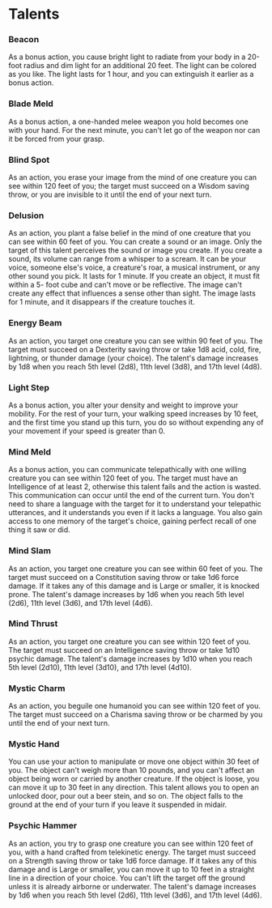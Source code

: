 # Talents

### Beacon 

As a bonus action, you cause bright light to radiate from your body in a 20-foot radius and dim light for an additional 20 feet. The light can be colored as you like. The light lasts for 1 hour, and you can extinguish it earlier as a bonus action.

### Blade Meld 

As a bonus action, a one-handed melee weapon you hold becomes one with your hand. For the next minute, you can't let go of the weapon nor can it be forced from your grasp.

### Blind Spot 

As an action, you erase your image from the mind of one creature you can see within 120 feet of you; the target must succeed on a Wisdom saving throw, or you are invisible to it until the end of your next turn.

### Delusion 

As an action, you plant a false belief in the mind of one creature that you can see within 60 feet of you. You can create a sound or an image. Only the target of this talent perceives the sound or image you create. If you create a sound, its volume can range from a whisper to a scream. It can be your voice, someone else's voice, a creature's roar, a musical instrument, or any other sound you pick. It lasts for 1 minute. If you create an object, it must fit within a 5- foot cube and can't move or be reflective. The image can't create any effect that influences a sense other than sight. The image lasts for 1 minute, and it disappears if the creature touches it.

### Energy Beam 

As an action, you target one creature you can see within 90 feet of you. The target must succeed on a Dexterity saving throw or take 1d8 acid, cold, fire, lightning, or thunder damage \(your choice\). The talent's damage increases by 1d8 when you reach 5th level \(2d8\), 11th level \(3d8\), and 17th level \(4d8\).

### Light Step 

As a bonus action, you alter your density and weight to improve your mobility. For the rest of your turn, your walking speed increases by 10 feet, and the first time you stand up this turn, you do so without expending any of your movement if your speed is greater than 0.

### Mind Meld 

As a bonus action, you can communicate telepathically with one willing creature you can see within 120 feet of you. The target must have an Intelligence of at least 2, otherwise this talent fails and the action is wasted. This communication can occur until the end of the current turn. You don't need to share a language with the target for it to understand your telepathic utterances, and it understands you even if it lacks a language. You also gain access to one memory of the target's choice, gaining perfect recall of one thing it saw or did.

### Mind Slam 

As an action, you target one creature you can see within 60 feet of you. The target must succeed on a Constitution saving throw or take 1d6 force damage. If it takes any of this damage and is Large or smaller, it is knocked prone. The talent's damage increases by 1d6 when you reach 5th level \(2d6\), 11th level \(3d6\), and 17th level \(4d6\).

### Mind Thrust

 As an action, you target one creature you can see within 120 feet of you. The target must succeed on an Intelligence saving throw or take 1d10 psychic damage. The talent's damage increases by 1d10 when you reach 5th level \(2d10\), 11th level \(3d10\), and 17th level \(4d10\).

### Mystic Charm

 As an action, you beguile one humanoid you can see within 120 feet of you. The target must succeed on a Charisma saving throw or be charmed by you until the end of your next turn.

### Mystic Hand

 You can use your action to manipulate or move one object within 30 feet of you. The object can't weigh more than 10 pounds, and you can't affect an object being worn or carried by another creature. If the object is loose, you can move it up to 30 feet in any direction. This talent allows you to open an unlocked door, pour out a beer stein, and so on. The object falls to the ground at the end of your turn if you leave it suspended in midair.

### Psychic Hammer

 As an action, you try to grasp one creature you can see within 120 feet of you, with a hand crafted from telekinetic energy. The target must succeed on a Strength saving throw or take 1d6 force damage. If it takes any of this damage and is Large or smaller, you can move it up to 10 feet in a straight line in a direction of your choice. You can't lift the target off the ground unless it is already airborne or underwater. The talent's damage increases by 1d6 when you reach 5th level \(2d6\), 11th level \(3d6\), and 17th level \(4d6\).

